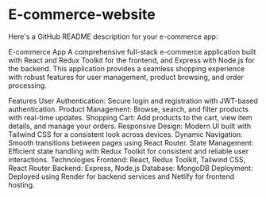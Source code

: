# E-commerce-website

Here's a GitHub README description for your e-commerce app:

E-commerce App
A comprehensive full-stack e-commerce application built with React and Redux Toolkit for the frontend, and Express with Node.js for the backend. This application provides a seamless shopping experience with robust features for user management, product browsing, and order processing.

Features
User Authentication: Secure login and registration with JWT-based authentication.
Product Management: Browse, search, and filter products with real-time updates.
Shopping Cart: Add products to the cart, view item details, and manage your orders.
Responsive Design: Modern UI built with Tailwind CSS for a consistent look across devices.
Dynamic Navigation: Smooth transitions between pages using React Router.
State Management: Efficient state handling with Redux Toolkit for consistent and reliable user interactions.
Technologies
Frontend: React, Redux Toolkit, Tailwind CSS, React Router
Backend: Express, Node.js
Database: MongoDB
Deployment: Deployed using Render for backend services and Netlify for frontend hosting.
